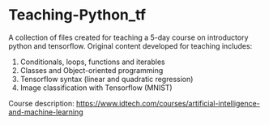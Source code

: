 # Teaching-Python_tf
A collection of files created for teaching a 5-day course on introductory python and tensorflow. Original content developed for teaching includes:
1. Conditionals, loops, functions and iterables 
2. Classes and Object-oriented programming
3. Tensorflow syntax (linear and quadratic regression)
4. Image classification with Tensorflow (MNIST)

Course description: https://www.idtech.com/courses/artificial-intelligence-and-machine-learning
